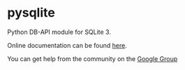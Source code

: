 pysqlite
========

Python DB-API module for SQLite 3.

Online documentation can be found [here](https://pysqlite.readthedocs.org/en/latest/sqlite3.html).

You can get help from the community on the [Google Group](https://groups.google.com/forum/#!forum/python-sqlite)
